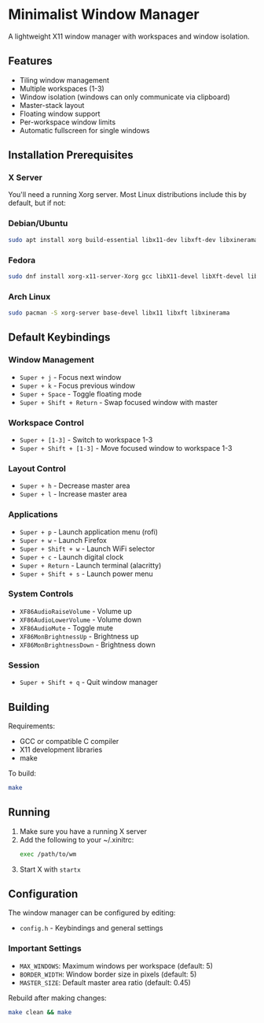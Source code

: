 # Minimalist Window Manager

A lightweight X11 window manager with workspaces and window isolation.

## Features

- Tiling window management
- Multiple workspaces (1-3)
- Window isolation (windows can only communicate via clipboard)
- Master-stack layout
- Floating window support
- Per-workspace window limits
- Automatic fullscreen for single windows

## Installation Prerequisites

### X Server
You'll need a running Xorg server. Most Linux distributions include this by default, but if not:

### Debian/Ubuntu
```bash
sudo apt install xorg build-essential libx11-dev libxft-dev libxinerama-dev
```

### Fedora
```bash
sudo dnf install xorg-x11-server-Xorg gcc libX11-devel libXft-devel libXinerama-devel
```

### Arch Linux
```bash
sudo pacman -S xorg-server base-devel libx11 libxft libxinerama
```

## Default Keybindings

### Window Management
- `Super + j` - Focus next window
- `Super + k` - Focus previous window
- `Super + Space` - Toggle floating mode
- `Super + Shift + Return` - Swap focused window with master

### Workspace Control
- `Super + [1-3]` - Switch to workspace 1-3
- `Super + Shift + [1-3]` - Move focused window to workspace 1-3

### Layout Control
- `Super + h` - Decrease master area
- `Super + l` - Increase master area

### Applications
- `Super + p` - Launch application menu (rofi)
- `Super + w` - Launch Firefox
- `Super + Shift + w` - Launch WiFi selector
- `Super + c` - Launch digital clock
- `Super + Return` - Launch terminal (alacritty)
- `Super + Shift + s` - Launch power menu

### System Controls
- `XF86AudioRaiseVolume` - Volume up
- `XF86AudioLowerVolume` - Volume down
- `XF86AudioMute` - Toggle mute
- `XF86MonBrightnessUp` - Brightness up
- `XF86MonBrightnessDown` - Brightness down

### Session
- `Super + Shift + q` - Quit window manager

## Building

Requirements:
- GCC or compatible C compiler
- X11 development libraries
- make

To build:
```bash
make
```

## Running

1. Make sure you have a running X server
2. Add the following to your ~/.xinitrc:
   ```bash
   exec /path/to/wm
   ```
3. Start X with `startx`

## Configuration

The window manager can be configured by editing:
- `config.h` - Keybindings and general settings

### Important Settings
- `MAX_WINDOWS`: Maximum windows per workspace (default: 5)
- `BORDER_WIDTH`: Window border size in pixels (default: 5)
- `MASTER_SIZE`: Default master area ratio (default: 0.45)

Rebuild after making changes:
```bash
make clean && make
```
